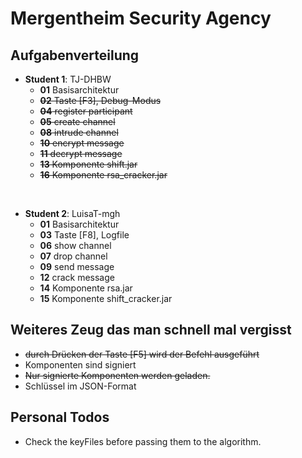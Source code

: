 # Mergentheim Security Agency

## Aufgabenverteilung

- **Student 1**: TJ-DHBW
    - **01** Basisarchitektur
    - ~~**02** Taste \[F3], Debug-Modus~~
    - ~~**04** register participant~~
    - ~~**05** create channel~~
    - ~~**08** intrude channel~~
    - ~~**10** encrypt message~~
    - ~~**11** decrypt message~~
    - ~~**13** Komponente shift.jar~~
    - ~~**16** Komponente rsa_cracker.jar~~

<br>

- **Student 2**: LuisaT-mgh
    - **01** Basisarchitektur
    - **03** Taste \[F8], Logfile
    - **06** show channel
    - **07** drop channel
    - **09** send message
    - **12** crack message
    - **14** Komponente rsa.jar
    - **15** Komponente shift_cracker.jar

## Weiteres Zeug das man schnell mal vergisst

- ~~durch Drücken der Taste \[F5] wird der Befehl ausgeführt~~
- Komponenten sind signiert
- ~~Nur signierte Komponenten werden geladen.~~
- Schlüssel im JSON-Format

## Personal Todos

- Check the keyFiles before passing them to the algorithm.
